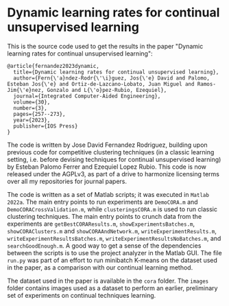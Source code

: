 # Dynamic learning rates for continual unsupervised learning

This is the source code used to get the results in the paper "Dynamic learning rates for continual unsupervised learning":

```
@article{fernandez2023dynamic,
  title={Dynamic learning rates for continual unsupervised learning},
  author={Fern{\'a}ndez-Rodr{\'\i}guez, Jos{\'e} David and Palomo, Esteban Jos{\'e} and Ortiz-de-Lazcano-Lobato, Juan Miguel and Ramos-Jim{\'e}nez, Gonzalo and L{\'o}pez-Rubio, Ezequiel},
  journal={Integrated Computer-Aided Engineering},
  volume={30},
  number={3},
  pages={257--273},
  year={2023},
  publisher={IOS Press}
}
```

The code is written by Jose David Fernandez Rodriguez, building upon previous code for competitive clustering techniques (in a classic learning setting, i.e. before devising techniques for continual unsupervised learning) by Esteban Palomo Ferrer and Ezequiel Lopez Rubio. This code is now released under the AGPLv3, as part of a drive to harmonize licensing terms over all my repositories for journal papers.

The code is written as a set of Matlab scripts; it was executed in `Matlab 2022a`. The main entry points to run experiments are `DemoCORA.m` and `DemoCORACrossValidation.m`, while `clusteringsCORA.m` is used to run classic clustering techniques. The main entry points to crunch data from the experiments are `getBestCORAResults.m`, `showExperimentsBatches.m`, `showCORAClusters.m` and `showCORAAndNetwork.m`, `writeExperimentResults.m`, `writeExperimentResultsBatches.m`, `writeExperimentResultsNoBatches.m`, and `searchGoodEnough.m`. A good way to get a sense of the dependencies between the scripts is to use the project analyzer in the Matlab GUI. The file `run.py` was part of an effort to run minibatch K-means on the dataset used in the paper, as a comparison with our continual learning method.

The dataset used in the paper is available in the `cora` folder. The `images` folder contains images used as a dataset to perform an earlier, preliminary set of experiments on continual techniques learning.

